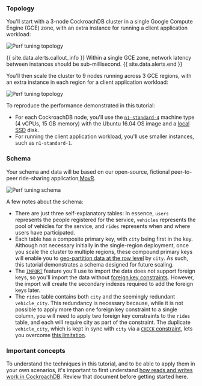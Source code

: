 ### Topology

You'll start with a 3-node CockroachDB cluster in a single Google Compute Engine (GCE) zone, with an extra instance for running a client application workload:

<img src="{{  'images/v19.1/perf_tuning_single_region_topology.png' | relative_url  }}" alt="Perf tuning topology" style="max-width:100%" />

{{ site.data.alerts.callout_info }}
Within a single GCE zone, network latency between instances should be sub-millisecond.
{{ site.data.alerts.end }}

You'll then scale the cluster to 9 nodes running across 3 GCE regions, with an extra instance in each region for a client application workload:

<img src="{{  'images/v19.1/perf_tuning_multi_region_topology.png' | relative_url  }}" alt="Perf tuning topology" style="max-width:100%" />

To reproduce the performance demonstrated in this tutorial:

- For each CockroachDB node, you'll use the [`n1-standard-4`](https://cloud.google.com/compute/docs/machine-types#standard_machine_types) machine type (4 vCPUs, 15 GB memory) with the Ubuntu 16.04 OS image and a [local SSD](https://cloud.google.com/compute/docs/disks/#localssds) disk.
- For running the client application workload, you'll use smaller instances, such as `n1-standard-1`.

### Schema

Your schema and data will be based on our open-source, fictional peer-to-peer ride-sharing application,[MovR](https://github.com/cockroachdb/movr).

<img src="{{  'images/v19.1/perf_tuning_movr_schema.png' | relative_url  }}" alt="Perf tuning schema" style="max-width:100%" />

A few notes about the schema:

- There are just three self-explanatory tables: In essence, `users` represents the people registered for the service, `vehicles` represents the pool of vehicles for the service, and `rides` represents when and where users have participated.   
- Each table has a composite primary key, with `city` being first in the key. Although not necessary initially in the single-region deployment, once you scale the cluster to multiple regions, these compound primary keys will enable you to [geo-partition data at the row level](partitioning.html#partition-using-primary-key) by `city`. As such, this tutorial demonstrates a schema designed for future scaling.
- The [`IMPORT`](import.html) feature you'll use to import the data does not support foreign keys, so you'll import the data without [foreign key constraints](foreign-key.html). However, the import will create the secondary indexes required to add the foreign keys later.
- The `rides` table contains both `city` and the seemingly redundant `vehicle_city`. This redundancy is necessary because, while it is not possible to apply more than one foreign key constraint to a single column, you will need to apply two foreign key constraints to the `rides` table, and each will require city as part of the constraint. The duplicate `vehicle_city`, which is kept in sync with `city` via a [`CHECK` constraint](check.html), lets you overcome [this limitation](https://github.com/cockroachdb/cockroach/issues/23580).

### Important concepts

To understand the techniques in this tutorial, and to be able to apply them in your own scenarios, it's important to first understand [how reads and writes work in CockroachDB](architecture/reads-and-writes-overview.html). Review that document before getting started here.

